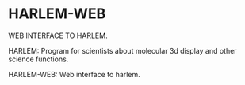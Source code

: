 # HARLEM-WEB
WEB INTERFACE TO HARLEM.

HARLEM: Program for scientists about molecular 3d display and other science functions.

HARLEM-WEB: Web interface to harlem.

